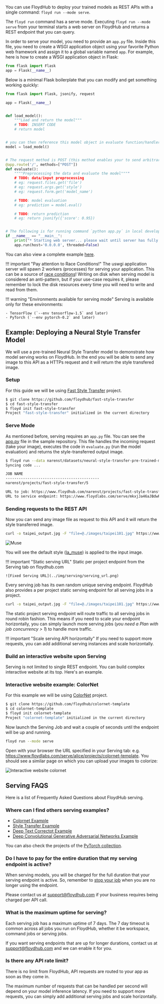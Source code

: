 You can use FloydHub to deploy your trained models as REST APIs with a single command: `floyd run --mode serve`.

The `floyd run` command has a serve mode. Executing `floyd run --mode serve` from your terminal starts a web server on FloydHub and returns a REST endpoint that you can query.

In order to serve your model, you need to provide an `app.py` file. Inside this file, you need to create a WSGI application object using your favorite Python web framework and assign it to a global variable named `app`. For example, here is how to create a WSGI application object in Flask:

```python
from flask import Flask
app = Flask(__name__)
```

Below is a minimal Flask boilerplate that you can modify and get something working quickly:

```python
from flask import Flask, jsonify, request

app = Flask(__name__)


def load_model():
    """Load and return the model"""
    # TODO: INSERT CODE
    # return model


# you can then reference this model object in evaluate function/handler
model = load_model()


# The request method is POST (this method enables your to send arbitrary data to the endpoint in the request body, including images, JSON, encoded-data, etc.)
@app.route('/', methods=["POST"])
def evaluate():
    """"Preprocessing the data and evaluate the model""""
    # TODO: data/input preprocessing
    # eg: request.files.get('file')
    # eg: request.args.get('style')
    # eg: request.form.get('model_name')

    # TODO: model evaluation
    # eg: prediction = model.eval()

    # TODO: return prediction
    # eg: return jsonify({'score': 0.95})


# The following is for running command `python app.py` in local development, not required for serving on FloydHub.
if __name__ == "__main__":
    print("* Starting web server... please wait until server has fully started")
    app.run(host='0.0.0.0', threaded=False)
```

You can also view a complete example [here](https://github.com/floydhub/fast-style-transfer/blob/master/app.py).

!!! important "Pay attention to Race Conditions!" 
    The uswgi application server will spawn 2 workers (processes) for serving your application. This can be a source of [race conditions](https://en.wikipedia.org/wiki/Race_condition#software)! Writing on disk when serving model is considered an anti-pattern, but if your use-case requires it, please remember to lock the disk resources every time you will need to write and read from them. 

!!! warning "Environments available for serving mode" 
    Serving is available only for these environments:
    
    - TensorFlow (`--env tensorflow-1.5` and later) 
    - PyTorch (`--env pytorch-0.2` and later)

## Example: Deploying a Neural Style Transfer Model

We will use a pre-trained Neural Style Transfer model to demonstrate how model serving works on FloydHub. In the end you will be able to send any image to this API as a HTTPs request and it will return the style transfered image.

### Setup

For this guide we will be using [Fast Style Transfer](https://github.com/floydhub/fast-style-transfer)
project.

```bash
$ git clone https://github.com/floydhub/fast-style-transfer
$ cd fast-style-transfer
$ floyd init fast-style-transfer
Project "fast-style-transfer" initialized in the current directory
```

### Serve Mode

As mentioned before, serving requires an `app.py` file. You can see the
[app.py](https://github.com/floydhub/fast-style-transfer/blob/master/app.py) file in the sample repository. This file handles the
incoming request (take your image), executes the code in `evaluate.py` (run the model evaluation) and returns the style-transferred output image.

```bash
$ floyd run --data narenst/datasets/neural-style-transfer-pre-trained-models/1:input --mode serve
Syncing code ...

JOB NAME
-------------------------------------------
narenst/projects/fast-style-transfer/5

URL to job: https://www.floydhub.com/narenst/projects/fast-style-transfer/5
URL to service endpoint: https://www.floydlabs.com/serve/mkxjJa46aJBdwP4AEdKxfU
```

### Sending requests to the REST API

Now you can send any image file as request to this API and it will return the style transferred image.

```bash
curl -o taipei_output.jpg -F "file=@./images/taipei101.jpg" https://www.floydlabs.com/serve/mkxjJa46aJBdwP4AEdKxfU
```

![Muse](../img/taipei_muse.jpg)

You will see the default style ([la_muse](https://github.com/floydhub/fast-style-transfer/blob/master/examples/style/la_muse.jpg)) is applied to the input image.

!!! important "Static serving URL"
    Static per project endpoint from the Serving tab on floydhub.com

    ![Fixed Serving URL](../img/serving/serving_url.png)

Every serving job has its own random unique serving endpoint. FloydHub also provides a per project static serving endpoint for all serving jobs in a project.

```bash
curl -o taipei_output.jpg -F "file=@./images/taipei101.jpg" https://www.floydlabs.com/serve/narenst/projects/fast-style-transfer
```

The static project serving endpoint will route traffic to all serving jobs in
round robin fashion. This means if you need to scale your endpoint
horizontally, you can simply launch more serving jobs (*you need a Plan with job concurrency > 1*) to handle more traffic.

!!! important "Scale serving API horizontally"
    If you need to support more requests, you can add additional serving instances and scale horizontally.


### Build an interactive website upon Serving

Serving is not limited to single REST endpoint. You can build complex interactive website at its top. Here's an example.

### Interactive website example: ColorNet

For this example we will be using [ColorNet](https://github.com/floydhub/colornet-template)
project.

```bash
$ git clone https://github.com/floydhub/colornet-template
$ cd colornet-template
$ floyd init colornet-template
Project "colornet-template" initialized in the current directory
```

Now launch the Serving Job and wait a couple of seconds until the endpoint will be up and running.

```bash
floyd run --mode serve
```

Open with your browser the URL specified in your Serving tab: e.g. https://www.floydlabs.com/serve/alice/projects/colornet-template. You should see a similar page on which you can upload your images to colorize:

![Interactive website colornet](../img/serving/serving_web.png)


## Serving FAQS

Here is a list of Frequently Asked Questions about FloydHub serving.

### Where can I find others serving examples?

- [Colornet Example](https://github.com/floydhub/colornet-template)
- [Style Transfer Example](../examples/style_transfer.md#model-api)
- [Deep Text Correctot Example](../examples/deep_corrector#serve-model-through-rest-api)
- [Deep Convolutional Generative Adversarial Networks Example](../examples/dcgan#serve-the-model-with-a-rest-api)

You can also check the projects of the [PyTorch collection](https://www.floydhub.com/explore/frameworks/pytorch).

### Do I have to pay for the entire duration that my serving endpoint is active?

When serving models, you will be charged for the full duration that your serving endpoint is active. So, remember to [stop your job](../guides/stop_job.md) when you are no longer using the endpoint.

Please contact us at support@floydhub.com if your business requires being charged per API call.

### What is the maximum uptime for serving?

Each serving job has a maximum uptime of 7 days. The 7 day timeout is common across all jobs you run on FloydHub, whether it be workspace, command jobs or serving jobs.

If you want serving endpoints that are up for longer durations, contact us at support@floydhub.com and we can enable it for you.

### Is there any API rate limit?

There is no limit from FloydHub, API requests are routed to your app as soon as they come in.

The maximum number of requests that can be handled per second will depend on your model inference latency. If you need to support more requests, you can simply add additional serving jobs and scale horizontally.
